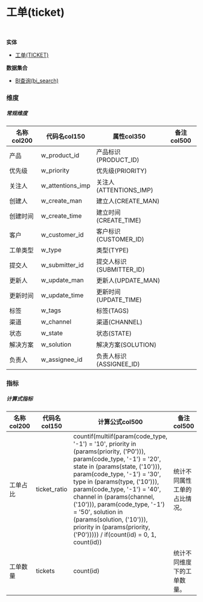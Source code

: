 # 工单(ticket)  <!-- {docsify-ignore-all} -->


<br>
<p class="panel-title"><b>实体</b></p>

* [工单(TICKET)](module/ProdMgmt/ticket)



<p class="panel-title"><b>数据集合</b></p>

* [BI查询(bi_search)](module/ProdMgmt/ticket/dataset/bi_search)

### 维度
##### 常规维度
|    名称col200   | 代码名col150      | 属性col350    |  备注col500  |
| --------  |------------| -----   |  --------|
|产品|w_product_id|产品标识(PRODUCT_ID)||
|优先级|w_priority|优先级(PRIORITY)||
|关注人|w_attentions_imp|关注人(ATTENTIONS_IMP)||
|创建人|w_create_man|建立人(CREATE_MAN)||
|创建时间|w_create_time|建立时间(CREATE_TIME)||
|客户|w_customer_id|客户标识(CUSTOMER_ID)||
|工单类型|w_type|类型(TYPE)||
|提交人|w_submitter_id|提交人标识(SUBMITTER_ID)||
|更新人|w_update_man|更新人(UPDATE_MAN)||
|更新时间|w_update_time|更新时间(UPDATE_TIME)||
|标签|w_tags|标签(TAGS)||
|渠道|w_channel|渠道(CHANNEL)||
|状态|w_state|状态(STATE)||
|解决方案|w_solution|解决方案(SOLUTION)||
|负责人|w_assignee_id|负责人标识(ASSIGNEE_ID)||

### 指标
##### 计算式指标
|    名称col200   | 代码名col150  |  计算公式col500   |  备注col500  |
| --------  |------------| -----   |  --------|
|工单占比|ticket_ratio|countif(multiif(param(code_type, '-1') = '10', priority in (params(priority, ('P0'))), param(code_type, '-1') = '20', state in (params(state, ('10'))), param(code_type, '-1') = '30', type in (params(type, ('10'))), param(code_type, '-1') = '40', channel in (params(channel, ('10'))), param(code_type, '-1') = '50', solution in (params(solution, ('10'))), priority in (params(priority, ('P0'))))) / if(count(id) = 0, 1, count(id))|统计不同属性工单的占比情况。	|
|工单数量|tickets|count(id)|统计不同维度下的工单数量。|

<script>
 const { createApp } = Vue
  createApp({
    data() {
      return {
      }
    },
    methods: {
    }
  }).use(ElementPlus).mount('#app')
</script>